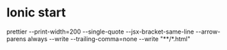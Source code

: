 # Ionic start
prettier --print-width=200 --single-quote --jsx-bracket-same-line --arrow-parens always --write --trailing-comma=none --write "**/*.html"